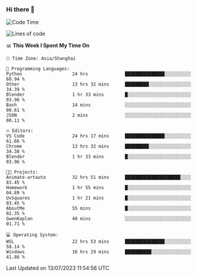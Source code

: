 ### Hi there 👋

<!--
**GwenKaplan/GwenKaplan** is a ✨ _special_ ✨ repository because its `README.md` (this file) appears on your GitHub profile.

Here are some ideas to get you started:

- 🔭 I’m currently working on ...
- 🌱 I’m currently learning ...
- 👯 I’m looking to collaborate on ...
- 🤔 I’m looking for help with ...
- 💬 Ask me about ...
- 📫 How to reach me: ...
- 😄 Pronouns: ...
- ⚡ Fun fact: ...
-->

<!--START_SECTION:waka-->
![Code Time](http://img.shields.io/badge/Code%20Time-186%20hrs%2023%20mins-blue)

![Lines of code](https://img.shields.io/badge/From%20Hello%20World%20I%27ve%20Written-5.6%20thousand%20lines%20of%20code-blue)

📊 **This Week I Spent My Time On** 

```text
🕑︎ Time Zone: Asia/Shanghai

💬 Programming Languages: 
Python                   24 hrs              ███████████████░░░░░░░░░░   60.94 % 
Other                    13 hrs 32 mins      █████████░░░░░░░░░░░░░░░░   34.39 % 
Blender                  1 hr 33 mins        █░░░░░░░░░░░░░░░░░░░░░░░░   03.96 % 
Bash                     14 mins             ░░░░░░░░░░░░░░░░░░░░░░░░░   00.61 % 
JSON                     2 mins              ░░░░░░░░░░░░░░░░░░░░░░░░░   00.11 % 

🔥 Editors: 
VS Code                  24 hrs 17 mins      ███████████████░░░░░░░░░░   61.66 % 
Chrome                   13 hrs 32 mins      █████████░░░░░░░░░░░░░░░░   34.38 % 
Blender                  1 hr 33 mins        █░░░░░░░░░░░░░░░░░░░░░░░░   03.96 % 

🐱‍💻 Projects: 
Animate-artauto          32 hrs 51 mins      █████████████████████░░░░   83.45 % 
Homework                 1 hr 55 mins        █░░░░░░░░░░░░░░░░░░░░░░░░   04.89 % 
UvSquares                1 hr 21 mins        █░░░░░░░░░░░░░░░░░░░░░░░░   03.45 % 
AboutMe                  55 mins             █░░░░░░░░░░░░░░░░░░░░░░░░   02.35 % 
GwenKaplan               40 mins             ░░░░░░░░░░░░░░░░░░░░░░░░░   01.71 % 

💻 Operating System: 
WSL                      22 hrs 53 mins      ███████████████░░░░░░░░░░   58.14 % 
Windows                  16 hrs 29 mins      ██████████░░░░░░░░░░░░░░░   41.86 % 
```


 Last Updated on 13/07/2023 11:54:56 UTC
<!--END_SECTION:waka-->
